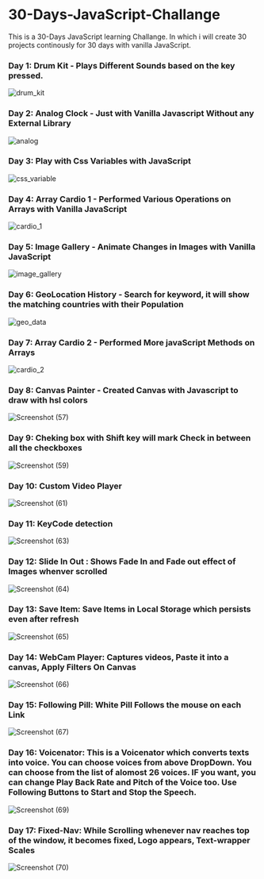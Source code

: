 # 30-Days-JavaScript-Challange
This is a 30-Days JavaScript learning Challange.
In which i will create 30 projects continously for 30 days with vanilla JavaScript.


### Day 1: Drum Kit - Plays Different Sounds based on the key pressed.

![drum_kit](https://github.com/amansharma8194/30-Days-JavaScript-Challange/assets/95268373/25fcbcf9-d6cc-47ce-91ee-50da0929bc0e)

### Day 2: Analog Clock - Just with Vanilla Javascript Without any External Library

![analog](https://github.com/amansharma8194/30-Days-JavaScript-Challange/assets/95268373/1efa9c6c-95dd-4f91-958d-e2099f026459)
### Day 3: Play with Css Variables with JavaScript

![css_variable](https://github.com/amansharma8194/30-Days-JavaScript-Challange/assets/95268373/7f1377f8-131f-49ce-9362-ad65e35bcf90)

### Day 4: Array Cardio 1 - Performed Various Operations on Arrays with Vanilla JavaScript

![cardio_1](https://github.com/amansharma8194/30-Days-JavaScript-Challange/assets/95268373/1a637e21-8589-4ff1-ae32-6ca7c650c478)

### Day 5: Image Gallery - Animate Changes in Images with Vanilla JavaScript

![image_gallery](https://github.com/amansharma8194/30-Days-JavaScript-Challange/assets/95268373/14c10642-3d61-4693-b1ac-eb534bab8cf9)

### Day 6: GeoLocation History - Search for keyword, it will show the matching countries with their Population

![geo_data](https://github.com/amansharma8194/30-Days-JavaScript-Challange/assets/95268373/510b2e3a-30e7-4754-93c0-c05815520eb0)

### Day 7: Array Cardio 2 - Performed More javaScript Methods on Arrays

![cardio_2](https://github.com/amansharma8194/30-Days-JavaScript-Challange/assets/95268373/310b3232-f876-452a-9a69-eb289383daef)

### Day 8: Canvas Painter - Created Canvas with Javascript to draw with hsl colors

![Screenshot (57)](https://github.com/amansharma8194/30-Days-JavaScript-Challange/assets/95268373/91a615b3-05c7-40a0-9228-2146763b76c8)

### Day 9: Cheking box with Shift key will mark Check in between all the checkboxes

![Screenshot (59)](https://github.com/amansharma8194/30-Days-JavaScript-Challange/assets/95268373/347bfc5c-48da-4646-a113-2a8d9cc800cd)

### Day 10: Custom Video Player

![Screenshot (61)](https://github.com/amansharma8194/30-Days-JavaScript-Challange/assets/95268373/080091ff-16c2-46f9-8145-32ebceac97c0)

### Day 11: KeyCode detection

![Screenshot (63)](https://github.com/amansharma8194/30-Days-JavaScript-Challange/assets/95268373/7c8e06fd-b9d8-486a-8f15-5cadcb051901)

### Day 12: Slide In Out : Shows Fade In and Fade out effect of Images whenver scrolled

![Screenshot (64)](https://github.com/amansharma8194/30-Days-JavaScript-Challange/assets/95268373/1b06a732-eb9e-4b01-839d-8ccab14a8b63)

### Day 13: Save Item: Save Items in Local Storage which persists even after refresh

![Screenshot (65)](https://github.com/amansharma8194/30-Days-JavaScript-Challange/assets/95268373/8104f56f-7059-47f7-8a33-6efafa9b604b)

### Day 14: WebCam Player: Captures videos, Paste it into a canvas, Apply Filters On Canvas

![Screenshot (66)](https://github.com/amansharma8194/30-Days-JavaScript-Challange/assets/95268373/984ecf6a-b8fe-409c-bd1b-476e74071f64)

### Day 15: Following Pill: White Pill Follows the mouse on each Link

![Screenshot (67)](https://github.com/amansharma8194/30-Days-JavaScript-Challange/assets/95268373/64be2071-ed1a-4fa0-95c4-16a95c462def)

### Day 16: Voicenator:  This is a Voicenator which converts texts into voice. You can choose voices from above DropDown. You can choose from the list of alomost 26 voices. IF you want, you can change Play Back Rate and Pitch of the Voice too. Use Following Buttons to Start and Stop the Speech.

![Screenshot (69)](https://github.com/amansharma8194/30-Days-JavaScript-Challange/assets/95268373/b9568603-97f4-46c0-8ef6-f052c2689223)

### Day 17: Fixed-Nav: While Scrolling whenever nav reaches top of the window, it becomes fixed, Logo appears, Text-wrapper Scales

![Screenshot (70)](https://github.com/amansharma8194/30-Days-JavaScript-Challange/assets/95268373/2e81944c-b597-4024-ad5f-e5de977294f8)
